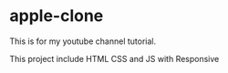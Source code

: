 # apple-clone
This is for my youtube channel tutorial.

This project include HTML CSS and JS with Responsive
